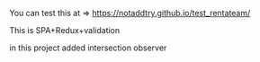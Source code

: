 You can test this at => https://notaddtry.github.io/test_rentateam/

This is SPA+Redux+validation

in this project added intersection observer
